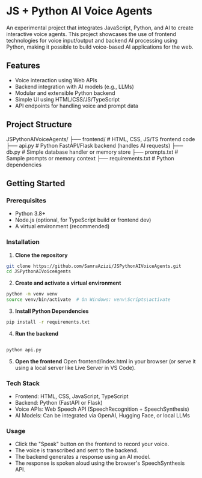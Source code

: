 # JS + Python AI Voice Agents

An experimental project that integrates JavaScript, Python, and AI to create interactive voice agents. This project showcases the use of frontend technologies for voice input/output and backend AI processing using Python, making it possible to build voice-based AI applications for the web.

##  Features

- Voice interaction using Web APIs
- Backend integration with AI models (e.g., LLMs)
- Modular and extensible Python backend
- Simple UI using HTML/CSS/JS/TypeScript
- API endpoints for handling voice and prompt data

##  Project Structure

JSPythonAIVoiceAgents/
├── frontend/ # HTML, CSS, JS/TS frontend code
├── api.py # Python FastAPI/Flask backend (handles AI requests)
├── db.py # Simple database handler or memory store
├── prompts.txt # Sample prompts or memory context
├── requirements.txt # Python dependencies


##  Getting Started

### Prerequisites

- Python 3.8+
- Node.js (optional, for TypeScript build or frontend dev)
- A virtual environment (recommended)

### Installation

1. **Clone the repository**

```bash
git clone https://github.com/SamraAzizi/JSPythonAIVoiceAgents.git
cd JSPythonAIVoiceAgents
```

2. **Create and activate a virtual environment**
```bash
python -m venv venv
source venv/bin/activate  # On Windows: venv\Scripts\activate
```

3. **Install Python Dependencies**
```bash
pip install -r requirements.txt
```

4. **Run the backend**
```bash

python api.py
```

5. **Open the frontend**
Open frontend/index.html in your browser (or serve it using a local server like Live Server in VS Code).


### Tech Stack
- Frontend: HTML, CSS, JavaScript, TypeScript
- Backend: Python (FastAPI or Flask)
- Voice APIs: Web Speech API (SpeechRecognition + SpeechSynthesis)
- AI Models: Can be integrated via OpenAI, Hugging Face, or local LLMs

### Usage

- Click the "Speak" button on the frontend to record your voice.
- The voice is transcribed and sent to the backend.
- The backend generates a response using an AI model.
- The response is spoken aloud using the browser's SpeechSynthesis API.


